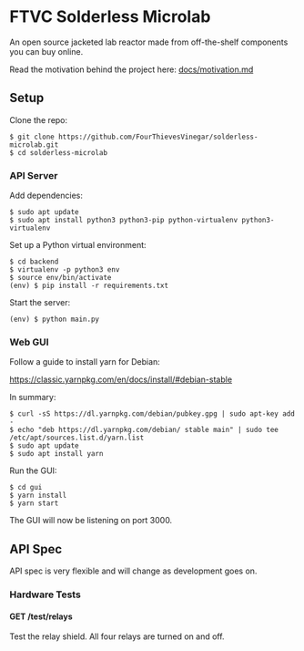 # FTVC Solderless Microlab

An open source jacketed lab reactor made from off-the-shelf components you can buy online.

Read the motivation behind the project here: [docs/motivation.md](docs/motivation.md)

## Setup

Clone the repo:

```text
$ git clone https://github.com/FourThievesVinegar/solderless-microlab.git
$ cd solderless-microlab
```

### API Server

Add dependencies:

```text
$ sudo apt update
$ sudo apt install python3 python3-pip python-virtualenv python3-virtualenv
```

Set up a Python virtual environment:

```text
$ cd backend
$ virtualenv -p python3 env
$ source env/bin/activate
(env) $ pip install -r requirements.txt
```

Start the server:

```text
(env) $ python main.py
```

### Web GUI

Follow a guide to install yarn for Debian:

https://classic.yarnpkg.com/en/docs/install/#debian-stable

In summary:

```text
$ curl -sS https://dl.yarnpkg.com/debian/pubkey.gpg | sudo apt-key add -
$ echo "deb https://dl.yarnpkg.com/debian/ stable main" | sudo tee /etc/apt/sources.list.d/yarn.list
$ sudo apt update
$ sudo apt install yarn
```

Run the GUI:

```text
$ cd gui
$ yarn install
$ yarn start
```

The GUI will now be listening on port 3000.

## API Spec

API spec is very flexible and will change as development goes on.

### Hardware Tests

#### GET /test/relays

Test the relay shield. All four relays are turned on and off.
